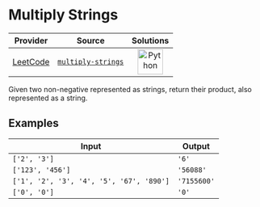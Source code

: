 # Multiply Strings

<!-- INFO TABLE BEGIN -->

| Provider                                        | Source                                                               | Solutions                                                                                                                                        |
| :---------------------------------------------: | :------------------------------------------------------------------: | :----------------------------------------------------------------------------------------------------------------------------------------------: |
| [LeetCode](../../../docs/providers/LeetCode.md) | [`multiply-strings`](https://leetcode.com/problems/multiply-strings) | [<img src="https://res.cloudinary.com/rascaltwo/image/upload/v1631924087/python_xzdlti.svg" alt="Python" title="Python" width="50" />](solve.py) |

<!-- INFO TABLE END -->

Given two non-negative represented as strings, return their product, also represented as a string.

## Examples

| Input                                    | Output      |
| ---------------------------------------- | ----------- |
| `['2', '3']`                             | `'6'`       |
| `['123', '456']`                         | `'56088'`   |
| `['1', '2', '3', '4', '5', '67', '890']` | `'7155600'` |
| `['0', '0']`                             | `'0'`       |
